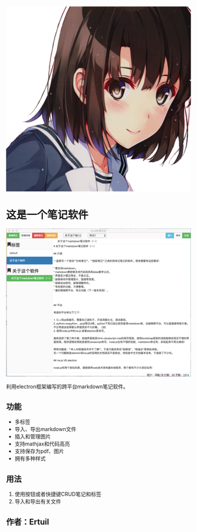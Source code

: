 
![图标](ertuileditor.png)

# 这是一个笔记软件

![界面](pic1.png)

利用electron框架编写的跨平台markdown笔记软件。

## 功能 

* 多标签
* 导入、导出markdown文件
* 插入和管理图片
* 支持mathjax和代码高亮
* 支持保存为pdf、图片
* 拥有多种样式

## 用法

1. 使用按钮或者快捷键CRUD笔记和标签
2. 导入和导出有关文件

## 作者：Ertuil



